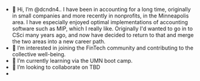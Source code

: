 - 👋 Hi, I’m @dcndn4.. I have been in accounting for a long time, originally in small companies and more recently in nonprofits, in the Minneapolis area. I have especially enjoyed optimal implementations of accounting software such as MIP, which I really like. Originally I'd wanted to go in to CSci many years ago, and now have decided to return to that and merge the two areas into a new career path.
- 👀 I’m interested in joining the FinTech community and contributing to the collective well-being.
- 🌱 I’m currently learning via the UMN boot camp.
- 💞️ I’m looking to collaborate on TBD
- 

<!---
dcndn4/dcndn4 is a ✨ special ✨ repository because its `README.md` (this file) appears on your GitHub profile.
You can click the Preview link to take a look at your changes.
--->
